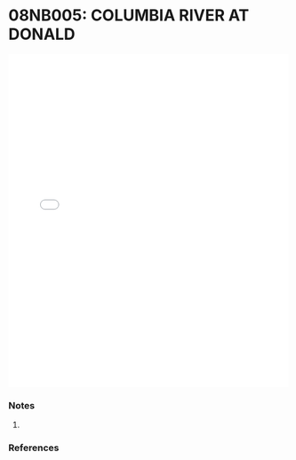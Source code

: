 # 08NB005: COLUMBIA RIVER AT DONALD

<iframe src="/_static/stations/08NB005_fdc.html" width="100%" height="600" frameborder="0"></iframe>

### Notes
1. 

### References

